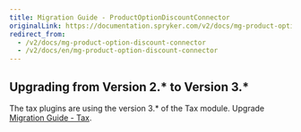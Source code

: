 ```yaml
---
title: Migration Guide - ProductOptionDiscountConnector
originalLink: https://documentation.spryker.com/v2/docs/mg-product-option-discount-connector
redirect_from:
  - /v2/docs/mg-product-option-discount-connector
  - /v2/docs/en/mg-product-option-discount-connector
---
```


## Upgrading from Version 2.* to Version 3.*
The tax plugins are using the version 3.* of the Tax module. Upgrade [Migration Guide - Tax](/docs/scos/dev/migration-and-integration/201903.0/module-migration-guides/mg-tax).
